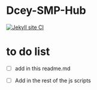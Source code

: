 # Dcey-SMP-Hub
[![Jekyll site CI](https://github.com/No767/Dcey-SMP-Hub/actions/workflows/jekyll.yml/badge.svg?branch=main)](https://github.com/No767/Dcey-SMP-Hub/actions/workflows/jekyll.yml)


# to do list
*[ ] add in this readme.md

*[ ] Add in the rest of the js scripts
